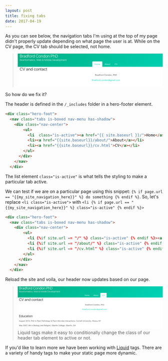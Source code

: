 ```yaml
---
layout: post
title: fixing tabs
date: 2017-04-19
---
```


As you can see below, the navigation tabs I'm using at the top of my page didn't properly update depending on what page the user is at.  While on the CV page, the CV tab should be selected, not home.


>![tabs not working!](/assets/img/tabsFix2017/tabIssue.png)

So how do we fix it?

The header is defined in the `/_includes` folder in a hero-footer element.

```html
<div class="hero-foot">
  <nav class="tabs is-boxed nav-menu has-shadow">
    <div class="nav-center">
        <ul>
          <li  class="is-active"><a href="{{ site.baseurl }}/">Home</a></li>
          <li><a href="{{site.baseurl}}/about/">About</a></li>
          <li><a href="{{site.baseurl}}/cv.html">CV</a></li>
        </ul>
      </div>
    </nav>
  </div>
```

The list element `class="is-active"` is what tells the styling to make a particular tab active.  

We can test if we are on a particular page using this snippet: `{% if page.url == "{{my_site_navigation_here}}" %} do something {% endif %}`.  So, let's replace `<li class="is-active">` with `<li {% if page.url == "{{my_site_navigation_here}}" %} class="is-active" {% endif %}>`
 

```html
<div class="hero-foot">
  <nav class="tabs is-boxed nav-menu has-shadow">
    <div class="nav-center">
        <ul>
          <li {%if site.url == "/" %} class="is-active" {% endif %}><a href="{{ site.baseurl }}/">Home</a></li>
          <li {%if site.url == "/about/" %} class="is-active" {% endif %}><a href="{{site.baseurl}}/about/">About</a></li>
          <li {%if site.url == "/cv.html" %} class="is-active" {% endif %}><a href="{{site.baseurl}}/cv.html">CV</a></li>
        </ul>
      </div>
    </nav>
  </div>
```

Reload the site and voila, our header now updates based on our page.

>![tabs working!](/assets/img/tabsFix2017/tabsFixed.png)<br>Liquid tags make it easy to conditionally change the class of our header tab element to active or not.

If you'd like to learn more we have been working with [Liquid](https://shopify.github.io/liquid/) tags.  There are a variety of handy tags to make your static page more dynamic.
